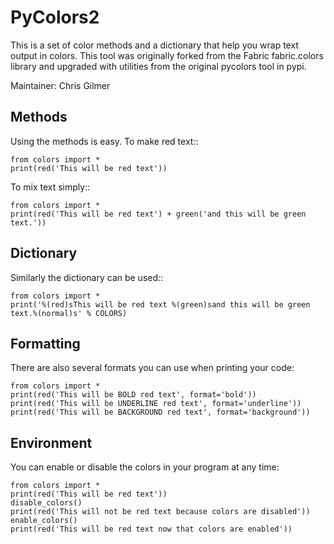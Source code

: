 # PyColors2

This is a set of color methods and a dictionary that help you wrap 
text output in colors.  This tool was originally forked from the
Fabric fabric.colors library and upgraded with utilities from the
original pycolors tool in pypi.

Maintainer: Chris Gilmer

## Methods

Using the methods is easy.  To make red text::
    
    from colors import *
    print(red('This will be red text'))

To mix text simply::

    from colors import *
    print(red('This will be red text') + green('and this will be green text.'))

## Dictionary

Similarly the dictionary can be used::

    from colors import *
    print('%(red)sThis will be red text %(green)sand this will be green text.%(normal)s' % COLORS)

## Formatting

There are also several formats you can use when printing your code:

    from colors import *
    print(red('This will be BOLD red text', format='bold'))
    print(red('This will be UNDERLINE red text', format='underline'))
    print(red('This will be BACKGROUND red text', format='background'))

## Environment

You can enable or disable the colors in your program at any time:

    from colors import *
    print(red('This will be red text'))
    disable_colors()
    print(red('This will not be red text because colors are disabled'))
    enable_colors()
    print(red('This will be red text now that colors are enabled'))

